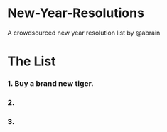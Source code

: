 # New-Year-Resolutions
A crowdsourced new year resolution list by @abrain

# The List
### 1. Buy a brand new tiger.

### 2. <enter second list>

### 3. <enter third list>
